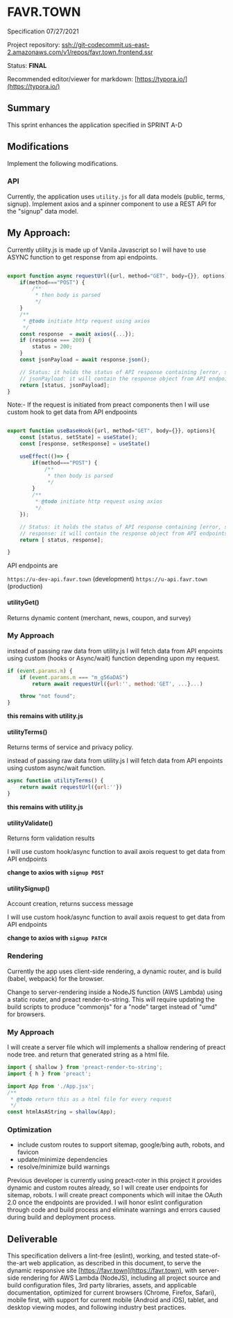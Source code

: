 # FAVR.TOWN

Specification
07/27/2021

Project repository:
[ssh://git-codecommit.us-east-2.amazonaws.com/v1/repos/favr.town.frontend.ssr](ssh://git-codecommit.us-east-2.amazonaws.com/v1/repos/favr.town.frontend.ssr)

Status:
**FINAL**


Recommended editor/viewer for markdown: [https://typora.io/](https://typora.io/)



## Summary

This sprint enhances the application specified in SPRINT A-D



## Modifications

Implement the following modifications. 



### API

Currently, the application uses `utility.js` for all data models (public, terms, signup).
Implement axios and a spinner component to use a REST API for the "signup" data model.


## My Approach:

Currently utility.js is made up of Vanila Javascript so I will have to use ASYNC function to get response from api endpoints.
```javascript

export function async requestUrl({url, method="GET", body={}}, options){
    if(method==="POST") {
        /**
         * then body is parsed
         */
    }
    /**
     * @todo initiate http request using axios
     */
    const response  = await axios({...});
    if (response === 200) {
        status = 200;
    }
    const jsonPayload = await response.json();

    // Status: it holds the status of API response containing [error, success, loading],
    // jsonPayload: it will contain the response object from API endpoints
    return [status, jsonPayload];
}

```

Note:- If the request is initiated from preact components then I will use custom hook to get data from API endpooints

```javascript

export function useBaseHook({url, method="GET", body={}}, options){
    const [status, setState] = useState();
    const [response, setResponse] = useState()

    useEffect(()=> {
        if(method==="POST") {
            /**
             * then body is parsed
             */
        }
        /**
         * @todo initiate http request using axios
         */
    });

    // Status: it holds the status of API response containing [error, success, loading],
    // response: it will contain the response object from API endpoints
    return [ status, response];

}


```



API endpoints are

`https://u-dev-api.favr.town` (development)
`https://u-api.favr.town` (production)



#### utilityGet()

Returns dynamic content (merchant, news, coupon, and survey)


### My Approach

instead of passing raw data from utility.js I will fetch data from API enpoints using custom (hooks or Async/wait) function depending upon my request.

```javascript
if (event.params.m) {
	if (event.params.m === "m_g56aDAS")
		return await requestUrl({url:'', method:'GET', ...}...)

	throw "not found";
}
```

**this remains with utility.js**



#### utilityTerms()

Returns terms of service and privacy policy.

instead of passing raw data from utility.js I will fetch data from API enpoints using custom async/wait function.

```javascript
async function utilityTerms() {
	return await requestUrl({url:''})
}
```

**this remains with utility.js**



#### utilityValidate()
Returns form validation results

I will use custom hook/async function to avail axois request to get data from API endpoints

**change to axios with `signup POST`**



#### utilitySignup()

Account creation, returns success message

I will use custom hook/async function to avail axois request to get data from API endpoints

**change to axios with `signup PATCH`**



### Rendering

Currently the app uses client-side rendering, a dynamic router, and is build (babel, webpack) for the browser.

Change to server-rendering inside a NodeJS function (AWS Lambda) using a static router, and preact render-to-string. This will require updating the build scripts to produce "commonjs" for a "node" target instead of "umd" for browsers.


### My Approach
I will create a server file which will implements a shallow rendering of preact node tree. and return that generated string as a html file.

```javascript
import { shallow } from 'preact-render-to-string';
import { h } from 'preact';

import App from './App.jsx';
/**
 * @todo return this as a html file for every request
 */
const htmlAsAString = shallow(App);
```

### Optimization

- include custom routes to support sitemap, google/bing auth, robots, and favicon
- update/minimize dependencies
- resolve/minimize build warnings

Previous developer is currently using preact-roter in this project it provides dynamic and custom routes already, so I will create user endpoints for sitemap, robots.
I will create preact components which will initae the OAuth 2.0 once the endpoints are provided. 
I will honor eslint configuration through code and build process and eliminate warnings and errors caused during build and deployment process.  



## Deliverable

This specification delivers a lint-free (eslint), working, and tested state-of-the-art web application, as described in this document, to serve the dynamic responsive site [https://favr.town](https://favr.town), with server-side rendering for AWS Lambda (NodeJS), including all project source and build configuration files, 3rd party libraries, assets, and applicable documentation, optimized for current browsers (Chrome, Firefox, Safari), mobile first, with support for current mobile (Android and iOS), tablet, and desktop viewing modes, and following industry best practices.

